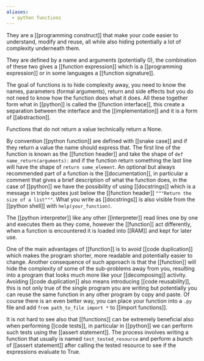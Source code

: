 ```yaml
---
aliases:
  - python functions
---
```

They are a [[programming construct]] that make your code easier to understand, modify and reuse, all while also hiding potentially a lot of complexity underneath them.

They are defined by a name and arguments (potentially 0), the combination of these two gives a [[function expression]] which is a [[programming expression]] or in some languages a [[function signature]].

The goal of functions is to hide complexity away, you need to know the names, parameters (formal arguments), return and side effects but you do not need to know how the function does what it does.
All these together form what in [[python]] is called the [[function interface]], this create a separation between the interface and the [[implementation]] and it is a form of [[abstraction]].

Functions that do not return a value technically return a None.

By convention [[python function]] are defined with [[snake case]] and if they return a value the name should express that.
The first line of the function is known as the [[function header]] and take the shape of `def name_return(arguments):` and if the function return something the last line will have the shape of `return some_element`.
An optional but always recommended part of a function is the [[documentation]], in particular a comment that gives a brief description of what the function does, in the case of [[python]] we have the possibility of using [[docstrings]] which is a message in triple quotes just below the [[function header]] `"""Return the size of a list"""`. What you write as [[docstrings]] is also visible from the [[python shell]] with `help(your_function)`.

The [[python interpreter]] like any other [[interpreter]] read lines one by one and executes them as they come, however the [[function]] act differently, when a function is encountered it is loaded into [[RAM]] and kept for later use.

One of the main advantages of [[function]] is to avoid [[code duplication]] which makes the program shorter, more readable and potentially easier to change.
Another consequence of such approach is that the [[function]] will hide the complexity of some of the sub-problems away from you, resulting into a program that looks much more like your [[decomposing]] activity.
Avoiding [[code duplication]] also means introducing [[code reusability]], this is not only true of the single program you are writing but potentially you can reuse the same function in any other program by copy and paste. Of course there is an even better way, you can place your function into a `.py` file and add `from path_to_file import *` to [[import functions]].

It is not hard to see also that [[functions]] can be extremely beneficial also when performing [[code tests]], in particular in [[python]] we can perform such tests using the [[assert statement]].
The process involves writing a function that usually is named `test_tested_resource` and perform a bunch of [[assert statement]] after calling the tested resource to see if the expressions evaluate to True.